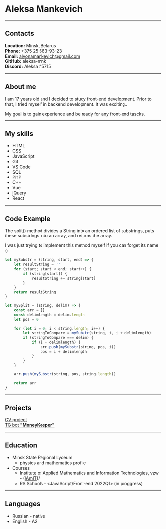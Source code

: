 # **Aleksa Mankevich** #

---

## **Contacts** ##
**Location:** Minsk, Belarus\
**Phone:** +375 25 663-93-23\
**Email:** alyonamankevich@gmail.com\
**GitHub:** aleksa-mnk\
**Discord:** Aleksa #5715

---

## **About me** ##
I am 17 years old and I decided to study front-end development. Prior to that, I tried myself in backend development. It was exciting..

My goal is to gain experience and be ready for any front-end tascks.   

---

## **My skills** ##
* HTML
* CSS
* JavaScript 
* Git
* VS Code 
* SQL
* PHP
* C++
* Vue
* jQuery  
* React

---

## **Code Example** ##

The split() method divides a String into an ordered list of substrings, puts these substrings into an array, and returns the array.

I was just trying to implement this method myself if you can forget its name :)

```javascript
let mySubstr = (string, start, end) => {
    let resultString = ''
    for (start; start < end; start++) {
        if (string[start]) {
            resultString += string[start]
        }
    }
    return resultString
}

let mySplit = (string, delim) => {
    const arr = []
    const delimlength = delim.length
    let pos = 0

    for (let i = 0; i < string.length; i++) {
        let stringToCompare = mySubstr(string, i, i + delimlength)
        if (stringToCompare === delim) {
            if (i + delimlength) {
                arr.push(mySubstr(string, pos, i))
                pos = i + delimlength
            }
        }
    }

    arr.push(mySubstr(string, pos, string.length))

    return arr
}
```
---

## **Projects** ##

[CV project](https://aleksa-mnk.github.io/rsschool-cv/)\
[TG bot **"MoneyKeeper"**](https://github.com/aleksa-mnk/MoneyKeeperTgBot/)

---

## **Education** ##
* Minsk State Regional Lyceum
    + physics and mathematics profile
* Courses
    + Institute of Applied Mathematics and Information Technologies, vzw - ([IAmIT](https://iamit.net/))/
    + RS Schools - «JavaScript/Front-end 2022Q1» (in proggress)
---

## **Languages** ##
* Russian - native
* English - A2